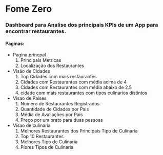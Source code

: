 # Fome Zero

### Dashboard para Analise dos principais KPIs de um App para encontrar restaurantes.

#### Paginas:

* Pagina princpal
    1. Principais Metricas
    2. Localização dos Restaurantes
* Visão de Cidades
    1. Top Cidades com mais restaurantes
    2. Cidades com Restaurantes com média acima de 4
    3. Cidades com Restaurantes com média abaixo de 2.5
    4. cidade com mais restaurantes com tipos culinarios distintos
* Visao de Paises
    1. Numero de Restaurantes Registrados
    2. Quantidade de Cidades por Pais
    3. Média de Avaliações por País
    4. Preço por um prato para duas pessoas
* Visao de culinaria
    1. Melhores Restaurantes dos Principais Tipo de Culinaria
    2. Top 10 Restaurantes
    3. Melhores Tipo de Culinaria
    4. Piores Tipos de Culinaria